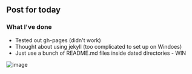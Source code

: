 ## Post for today

### What I've done

* Tested out gh-pages (didn't work)
* Thought about using jekyll (too complicated to set up on Windoes)
* Just use a bunch of README.md files inside dated directories - WIN

![image](../images/ht.png)
